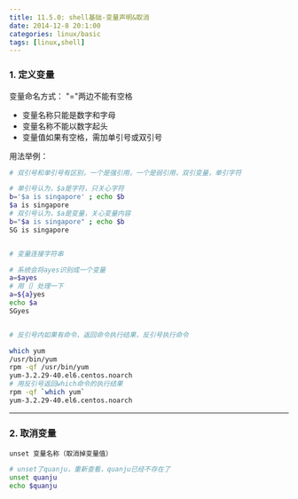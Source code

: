 ```yaml
---
title: 11.5.0: shell基础-变量声明&取消
date: 2014-12-8 20:1:00
categories: linux/basic
tags: [linux,shell]
---
```


### 1. 定义变量
变量命名方式：
"="两边不能有空格
- 变量名称只能是数字和字母
- 变量名称不能以数字起头
- 变量值如果有空格，需加单引号或双引号

用法举例：
``` bash
# 双引号和单引号有区别，一个是强引用，一个是弱引用，双引变量，单引字符

# 单引号认为，$a是字符，只关心字符
b='$a is singapore' ; echo $b
$a is singapore
# 双引号认为，$a是变量，关心变量内容
b="$a is singapore" ; echo $b
SG is singapore


# 变量连接字符串

# 系统会将ayes识别成一个变量
a=$ayes
# 用｛｝处理一下
a=${a}yes
echo $a
SGyes


# 反引号内如果有命令，返回命令执行结果，反引号执行命令

which yum
/usr/bin/yum
rpm -qf /usr/bin/yum
yum-3.2.29-40.el6.centos.noarch
# 用反引号返回which命令的执行结果
rpm -qf `which yum`
yum-3.2.29-40.el6.centos.noarch
```
---
### 2. 取消变量
`unset 变量名称（取消掉变量值）`
``` bash
# unset了quanju，重新查看，quanju已经不存在了
unset quanju
echo $quanju
```
